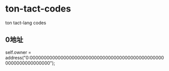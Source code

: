 # ton-tact-codes
ton tact-lang codes

## 0地址

self.owner = address("0:0000000000000000000000000000000000000000000000000000000000000000");
